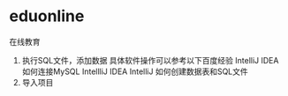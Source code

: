 # eduonline
在线教育
1. 执行SQL文件，添加数据
具体软件操作可以参考以下百度经验 IntelliJ IDEA 如何连接MySQL IntellliJ IDEA IntelliJ 如何创建数据表和SQL文件
2. 导入项目


















